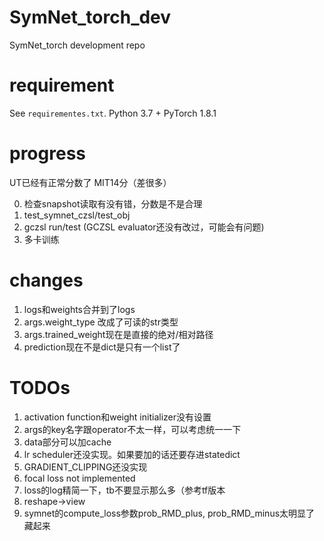 # SymNet_torch_dev
SymNet_torch development repo

# requirement

See `requirementes.txt`. Python 3.7 + PyTorch 1.8.1


# progress

UT已经有正常分数了
MIT14分（差很多）

0. 检查snapshot读取有没有错，分数是不是合理
1. test_symnet_czsl/test_obj
2. gczsl run/test (GCZSL evaluator还没有改过，可能会有问题)
3. 多卡训练


# changes

1. logs和weights合并到了logs
5. args.weight_type 改成了可读的str类型
6. args.trained_weight现在是直接的绝对/相对路径
10. prediction现在不是dict是只有一个list了


# TODOs

1. activation function和weight initializer没有设置
3. args的key名字跟operator不太一样，可以考虑统一一下
4. data部分可以加cache
7. lr scheduler还没实现。如果要加的话还要存进statedict
8. GRADIENT_CLIPPING还没实现
9. focal loss not implemented
10. loss的log精简一下，tb不要显示那么多（参考tf版本
11. reshape->view
12. symnet的compute_loss参数prob_RMD_plus, prob_RMD_minus太明显了 藏起来